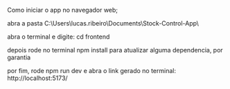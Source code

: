 Como iniciar o app no navegador web;

abra a pasta C:\Users\lucas.ribeiro\Documents\Stock-Control-App\

abra o terminal e digite: cd frontend

depois rode no terminal npm install para atualizar alguma dependencia, por garantia

por fim, rode npm run dev e abra o link gerado no terminal: http://localhost:5173/